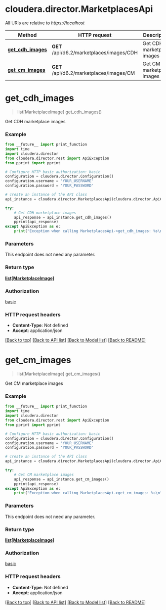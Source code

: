 # cloudera.director.MarketplacesApi

All URIs are relative to *https://localhost*

Method | HTTP request | Description
------------- | ------------- | -------------
[**get_cdh_images**](MarketplacesApi.md#get_cdh_images) | **GET** /api/d6.2/marketplaces/images/CDH | Get CDH marketplace images
[**get_cm_images**](MarketplacesApi.md#get_cm_images) | **GET** /api/d6.2/marketplaces/images/CM | Get CM marketplace images


# **get_cdh_images**
> list[MarketplaceImage] get_cdh_images()

Get CDH marketplace images



### Example
```python
from __future__ import print_function
import time
import cloudera.director
from cloudera.director.rest import ApiException
from pprint import pprint

# Configure HTTP basic authorization: basic
configuration = cloudera.director.Configuration()
configuration.username = 'YOUR_USERNAME'
configuration.password = 'YOUR_PASSWORD'

# create an instance of the API class
api_instance = cloudera.director.MarketplacesApi(cloudera.director.ApiClient(configuration))

try:
    # Get CDH marketplace images
    api_response = api_instance.get_cdh_images()
    pprint(api_response)
except ApiException as e:
    print("Exception when calling MarketplacesApi->get_cdh_images: %s\n" % e)
```

### Parameters
This endpoint does not need any parameter.

### Return type

[**list[MarketplaceImage]**](MarketplaceImage.md)

### Authorization

[basic](../README.md#basic)

### HTTP request headers

 - **Content-Type**: Not defined
 - **Accept**: application/json

[[Back to top]](#) [[Back to API list]](../README.md#documentation-for-api-endpoints) [[Back to Model list]](../README.md#documentation-for-models) [[Back to README]](../README.md)

# **get_cm_images**
> list[MarketplaceImage] get_cm_images()

Get CM marketplace images



### Example
```python
from __future__ import print_function
import time
import cloudera.director
from cloudera.director.rest import ApiException
from pprint import pprint

# Configure HTTP basic authorization: basic
configuration = cloudera.director.Configuration()
configuration.username = 'YOUR_USERNAME'
configuration.password = 'YOUR_PASSWORD'

# create an instance of the API class
api_instance = cloudera.director.MarketplacesApi(cloudera.director.ApiClient(configuration))

try:
    # Get CM marketplace images
    api_response = api_instance.get_cm_images()
    pprint(api_response)
except ApiException as e:
    print("Exception when calling MarketplacesApi->get_cm_images: %s\n" % e)
```

### Parameters
This endpoint does not need any parameter.

### Return type

[**list[MarketplaceImage]**](MarketplaceImage.md)

### Authorization

[basic](../README.md#basic)

### HTTP request headers

 - **Content-Type**: Not defined
 - **Accept**: application/json

[[Back to top]](#) [[Back to API list]](../README.md#documentation-for-api-endpoints) [[Back to Model list]](../README.md#documentation-for-models) [[Back to README]](../README.md)

